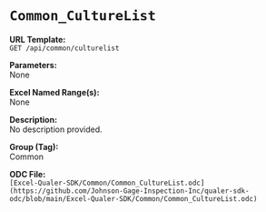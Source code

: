 # `Common_CultureList`

**URL Template:**  
`GET /api/common/culturelist`

**Parameters:**  
None

**Excel Named Range(s):**  
None

**Description:**  
No description provided.

**Group (Tag):**  
Common

**ODC File:**  
`[Excel-Qualer-SDK/Common/Common_CultureList.odc](https://github.com/Johnson-Gage-Inspection-Inc/qualer-sdk-odc/blob/main/Excel-Qualer-SDK/Common/Common_CultureList.odc)`
